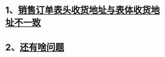 # 1、[销售订单表头收货地址与表体收货地址不一致](..\/QAS\/DOCS\/销售订单表头表体收货地址不一致.md)

# 2、[还有啥问题](..\QAS\DOCS\销售订单表头表体收货地址不一致.md)



 



